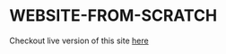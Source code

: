 # WEBSITE-FROM-SCRATCH

Checkout live version of this site <a href="http://shabaz.netlify.app" target="_blank">here</a>
